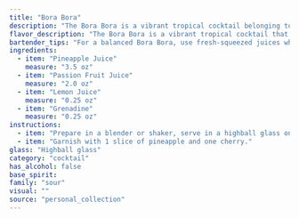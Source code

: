 ```yaml
---
title: "Bora Bora"
description: "The Bora Bora is a vibrant tropical cocktail belonging to the **Sour family**. Though its exact origin is unknown, it likely emerged in the 1980s, capturing the essence of Polynesian paradise with its bright, tangy flavors. "
flavor_description: "The Bora Bora is a vibrant tropical cocktail that bursts with sunshine flavors. The sweet pineapple and passion fruit blend harmoniously, offering a tropical fruit punch that's balanced by the tartness of lemon.  The grenadine adds a subtle touch of sweetness and a lovely ruby hue, creating a refreshing and visually appealing drink. "
bartender_tips: "For a balanced Bora Bora, use fresh-squeezed juices whenever possible.  Don't over-shake the cocktail; you want a gentle mix to preserve the delicate flavors. A good tip is to pre-chill the juices and your mixing glass to ensure a refreshing, cold drink.  A rim of sugar or a small pineapple wedge adds a nice touch. "
ingredients:
  - item: "Pineapple Juice"
    measure: "3.5 oz"
  - item: "Passion Fruit Juice"
    measure: "2.0 oz"
  - item: "Lemon Juice"
    measure: "0.25 oz"
  - item: "Grenadine"
    measure: "0.25 oz"
instructions:
  - item: "Prepare in a blender or shaker, serve in a highball glass on the rocks."
  - item: "Garnish with 1 slice of pineapple and one cherry."
glass: "Highball glass"
category: "cocktail"
has_alcohol: false
base_spirit:
family: "sour"
visual: ""
source: "personal_collection"
---
```



